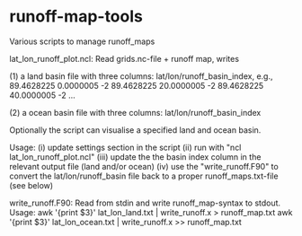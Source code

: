 runoff-map-tools
================

Various scripts to manage runoff_maps

lat_lon_runoff_plot.ncl: 
  Read grids.nc-file + runoff map, writes

  (1) a land basin file with three columns:
      lat/lon/runoff_basin_index, e.g., 
         89.4628225     0.0000005    -2
         89.4628225    20.0000005    -2
         89.4628225    40.0000005    -2
         ...


  (2) a ocean basin file with three columns:
      lat/lon/runoff_basin_index

  Optionally the script can visualise a specified land 
  and ocean basin. 

  Usage: (i)   update settings section in the script
         (ii)  run with "ncl lat_lon_runoff_plot.ncl"
         (iii) update the the basin index column in the 
               relevant output file (land and/or ocean)
         (iv)  use the "write_runoff.F90" to convert the
               lat/lon/runoff_basin file back to a proper
               runoff_maps.txt-file (see below)  

write_runoff.F90:
  Read from stdin and write runoff_map-syntax to stdout.
  Usage: awk '{print $3}' lat_lon_land.txt | write_runoff.x > runoff_map.txt
         awk '{print $3}' lat_lon_ocean.txt | write_runoff.x >> runoff_map.txt
